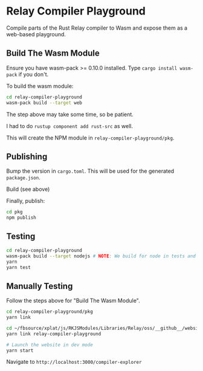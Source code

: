 # Relay Compiler Playground

Compile parts of the Rust Relay compiler to Wasm and expose them as a web-based
playground.

## Build The Wasm Module

Ensure you have wasm-pack >= 0.10.0 installed. Type `cargo install wasm-pack` if you don't.

To build the wasm module:

```bash
cd relay-compiler-playground
wasm-pack build --target web
```
The step above may take some time, so be patient.

I had to do `rustup component add rust-src` as well.

This will create the NPM module in `relay-compiler-playground/pkg`.

## Publishing

Bump the version in `cargo.toml`. This will be used for the generated
`package.json`.

Build (see above)

Finally, publish:

```bash
cd pkg
npm publish
```

## Testing

```bash
cd relay-compiler-playground
wasm-pack build --target nodejs # NOTE: We build for node in tests and web to publish
yarn
yarn test
```

## Manually Testing

Follow the steps above for "Build The Wasm Module".

```bash
cd relay-compiler-playground/pkg
yarn link

cd ~/fbsource/xplat/js/RKJSModules/Libraries/Relay/oss/__github__/website
yarn link relay-compiler-playground

# Launch the website in dev mode
yarn start
```

Navigate to `http://localhost:3000/compiler-explorer`
